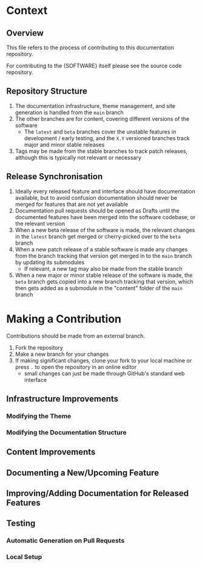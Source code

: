 # Context
## Overview
This file refers to the process of contributing to this documentation repository.

For contributing to the {SOFTWARE} itself please see the source code repository.

## Repository Structure
1. The documentation infrastructure, theme management, and site generation is handled from the `main` branch
1. The other branches are for content, covering different versions of the software
    - The `latest` and `beta` branches cover the unstable features in development / early testing, and the `X.Y` versioned branches track major and minor stable releases
1. Tags may be made from the stable branches to track patch releases, although this is typically not relevant or necessary

## Release Synchronisation
1. Ideally every released feature and interface should have documentation available, but to avoid confusion documentation should never be merged for features that are not yet available
1. Documentation pull requests should be opened as Drafts until the documented features have been merged into the software codebase, or the relevant version
1. When a new beta release of the software is made, the relevant changes in the `latest` branch get merged or cherry-picked over to the `beta` branch
1. When a new patch release of a stable software is made any changes from the branch tracking that version get merged in to the `main` branch by updating its submodules
    - If relevant, a new tag may also be made from the stable branch
1. When a new major or minor stable release of the software is made, the `beta` branch gets copied into a new branch tracking that version, which then gets added as a submodule in the "content" folder of the `main` branch

# Making a Contribution
Contributions should be made from an external branch.

1. Fork the repository
1. Make a new branch for your changes
1. If making significant changes, clone your fork to your local machine or press `.` to open the repository in an online editor
    - small changes can just be made through GitHub's standard web interface

## Infrastructure Improvements
### Modifying the Theme

### Modifying the Documentation Structure

## Content Improvements
## Documenting a New/Upcoming Feature

## Improving/Adding Documentation for Released Features

## Testing
### Automatic Generation on Pull Requests
### Local Setup
